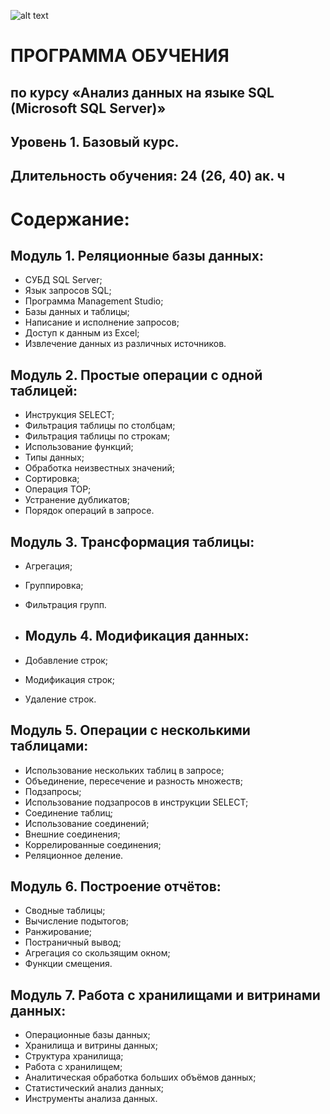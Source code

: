 ![alt text](img/shift_logo.png)

# ПРОГРАММА ОБУЧЕНИЯ
## по курсу «Анализ данных на языке SQL (Microsoft SQL Server)»
## Уровень 1. Базовый курс.
## Длительность обучения: 24 (26, 40) ак. ч

# Содержание:

## Модуль 1. Реляционные базы данных:

* СУБД SQL Server;
* Язык запросов SQL;
* Программа Management Studio;
* Базы данных и таблицы;
* Написание и исполнение запросов;
* Доступ к данным из Excel;
* Извлечение данных из различных источников.

## Модуль 2. Простые операции с одной таблицей:

* Инструкция SELECT;
* Фильтрация таблицы по столбцам;
* Фильтрация таблицы по строкам;
* Использование функций;
* Типы данных;
* Обработка неизвестных значений;
* Сортировка;
* Операция TOP;
* Устранение дубликатов;
* Порядок операций в запросе.

## Модуль 3. Трансформация таблицы:

* Агрегация;
* Группировка;
* Фильтрация групп.

* ## Модуль 4. Модификация данных:

* Добавление строк;
* Модификация строк;
* Удаление строк.

## Модуль 5. Операции с несколькими таблицами:

* Использование нескольких таблиц в запросе;
* Объединение, пересечение и разность множеств;
* Подзапросы;
* Использование подзапросов в инструкции SELECT;
* Соединение таблиц;
* Использование соединений;
* Внешние соединения;
* Коррелированные соединения;
* Реляционное деление.

## Модуль 6. Построение отчётов:

* Сводные таблицы;
* Вычисление подытогов;
* Ранжирование;
* Постраничный вывод;
* Агрегация со скользящим окном;
* Функции смещения.

## Модуль 7. Работа с хранилищами и витринами данных:

* Операционные базы данных;
* Хранилища и витрины данных;
* Структура хранилища;
* Работа с хранилищем;
* Аналитическая обработка больших объёмов данных;
* Статистический анализ данных;
* Инструменты анализа данных.
